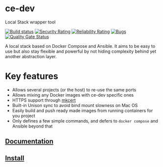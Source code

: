 ce-dev
======
Local Stack wrapper tool

[![Build status](https://github.com/codeenigma/ce-dev/actions/workflows/ce-dev-build.yml/badge.svg)](https://github.com/codeenigma/ce-dev/actions/workflows/ce-dev-build.yml)
[![Security Rating](https://sonarcloud.io/api/project_badges/measure?project=codeenigma_ce-dev&metric=security_rating)](https://sonarcloud.io/dashboard?id=codeenigma_ce-dev)
[![Reliability Rating](https://sonarcloud.io/api/project_badges/measure?project=codeenigma_ce-dev&metric=reliability_rating)](https://sonarcloud.io/dashboard?id=codeenigma_ce-dev)
[![Bugs](https://sonarcloud.io/api/project_badges/measure?project=codeenigma_ce-dev&metric=bugs)](https://sonarcloud.io/dashboard?id=codeenigma_ce-dev)
[![Quality Gate Status](https://sonarcloud.io/api/project_badges/measure?project=codeenigma_ce-dev&metric=alert_status)](https://sonarcloud.io/dashboard?id=codeenigma_ce-dev)

A local stack based on Docker Compose and Ansible. It aims to be easy to use but also stay flexible and powerful by not hiding complexity behind yet another abstraction layer.

# Key features
- Allows several projects (or the host) to re-use the same ports
- Allows mixing any Docker images with ce-dev specific ones
- HTTPS support through [mkcert](https://github.com/FiloSottile/mkcert)
- Built-in Unison sync to avoid bind mount slowness on Mac OS
- Easily build and push ready made images from running containers for you project
- Only defines a few simple commands, and defers to `docker compose` and Ansible beyond that

## [Documentation](https://codeenigma.github.io/ce-dev-docs/1.x/home/)
## [Install](https://codeenigma.github.io/ce-dev-docs/1.x/install/)
